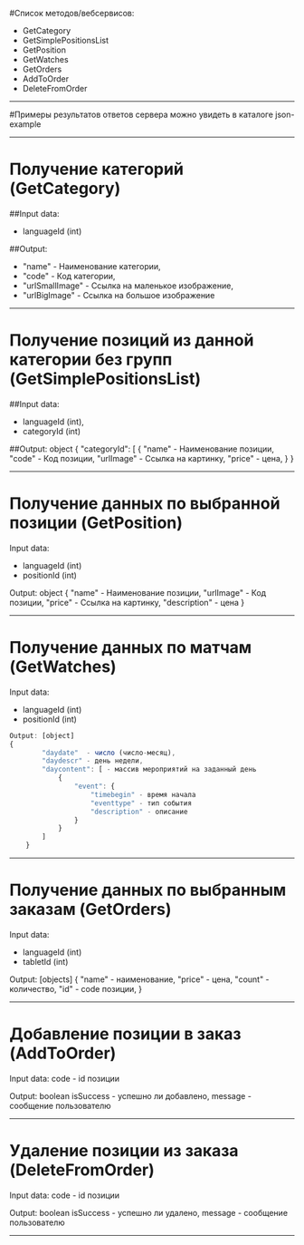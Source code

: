 #Список методов/вебсервисов:
- GetCategory
- GetSimplePositionsList
- GetPosition
- GetWatches
- GetOrders
- AddToOrder
- DeleteFromOrder

---------------------------------------------------------

#Примеры результатов ответов сервера можно увидеть в каталоге json-example

---------------------------------------------------------

# Получение категорий (GetCategory)

##Input data:
- languageId (int)

##Output:
- "name" - Наименование категории,
- "code" - Код категории,
- "urlSmallImage" - Ссылка на маленькое изображение,
- "urlBigImage" - Ссылка на большое изображение

---------------------------------------------------------

# Получение позиций из данной категории без групп (GetSimplePositionsList)

##Input data:
- languageId (int),
- categoryId (int)

##Output: object
{
    "categoryId": [
        {
            "name"  - Наименование позиции,
            "code"  - Код позиции,
            "urlImage" - Ссылка на картинку,
            "price" - цена,
        }
}

---------------------------------------------------------

# Получение данных по выбранной позиции (GetPosition)
Input data:
- languageId (int)
- positionId (int)

Output: object
{
        "name" - Наименование позиции,
        "urlImage" - Код позиции,
        "price" - Ссылка на картинку,
        "description" - цена
}

---------------------------------------------------------

# Получение данных по матчам  (GetWatches)
Input data:
- languageId (int)
- positionId (int)
```javascript
Output: [object]
{
        "daydate"  - число (число-месяц),
        "daydescr" - день недели,
        "daycontent": [ - массив мероприятий на заданный день
            {
                "event": {
                    "timebegin" - время начала
                    "eventtype" - тип события
                    "description" - описание
                }
            }
        ]
    }
```
---------------------------------------------------------

# Получение данных по выбранным заказам (GetOrders)
Input data:
- languageId (int)
- tabletId (int)

Output: [objects]
 {
        "name" - наименование,
        "price" - цена,
        "count" - количество,
        "id" - code позиции,
    }

---------------------------------------------------------

# Добавление позиции в заказ (AddToOrder)
Input data:
code - id позиции

Output: boolean
isSuccess - успешно ли добавлено,
message - сообщение пользователю

---------------------------------------------------------

# Удаление позиции из заказа (DeleteFromOrder)
Input data:
code - id позиции

Output: boolean
isSuccess - успешно ли удалено,
message - сообщение пользователю

---------------------------------------------------------